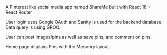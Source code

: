 A Pinterest like social media app named ShareMe built with React 18 + React Router 

User login uses Google OAuth and Sanity is used for the backend database. Data query is using GROQ.

User can post images/pins as well as save pins, and comment on pins. 

Home page displays Pins with the Masonry layout.
 
